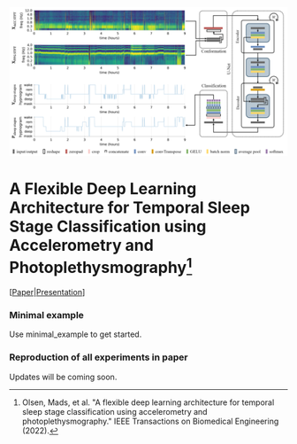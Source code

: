 ![Conceptual visualization of the proposed Deep Learning Framework for Sleep Stage Classification using Accelerometry and Photoplethysmography acquired from Consumer Sleep Technologies](/resources/images/model_ver15.png)

# A Flexible Deep Learning Architecture for Temporal Sleep Stage Classification using Accelerometry and Photoplethysmography[^1]

[[Paper](https://ieeexplore.ieee.org/document/9813567)|[Presentation](Link)]

[^1]: Olsen, Mads, et al. "A flexible deep learning architecture for temporal sleep stage classification using accelerometry and photoplethysmography." IEEE Transactions on Biomedical Engineering (2022).

### Minimal example
Use minimal_example to get started. 

### Reproduction of all experiments in paper
Updates will be coming soon. 

